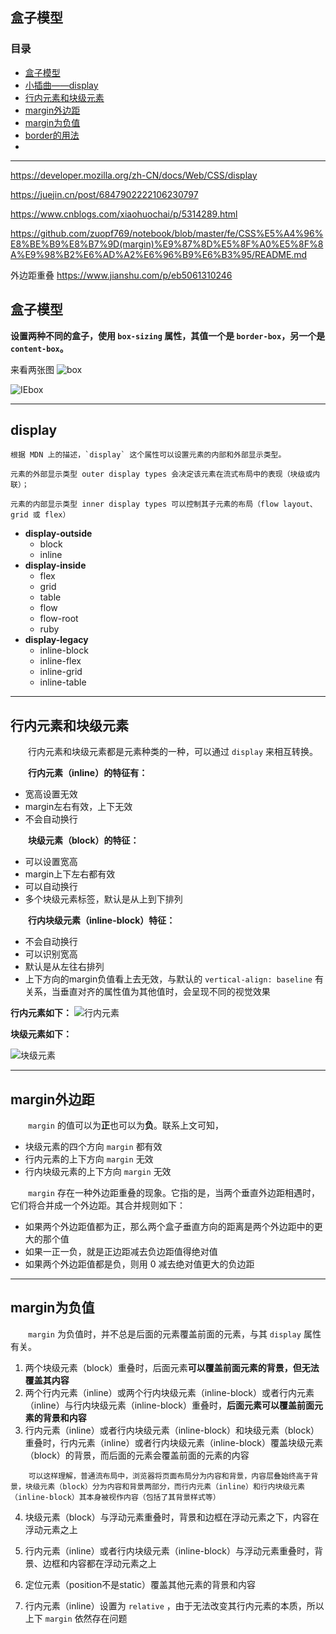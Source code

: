 ## **盒子模型**

### **目录**
- [盒子模型](#box)
- [小插曲——display](#display)
- [行内元素和块级元素](#inline-block)
- [margin外边距](#margin)
- [margin为负值](#negative-margin)
- [border的用法](#border)
- [](#)
---

https://developer.mozilla.org/zh-CN/docs/Web/CSS/display

https://juejin.cn/post/6847902222106230797

https://www.cnblogs.com/xiaohuochai/p/5314289.html

https://github.com/zuopf769/notebook/blob/master/fe/CSS%E5%A4%96%E8%BE%B9%E8%B7%9D(margin)%E9%87%8D%E5%8F%A0%E5%8F%8A%E9%98%B2%E6%AD%A2%E6%96%B9%E6%B3%95/README.md

外边距重叠 https://www.jianshu.com/p/eb5061310246

## <span id="box">**盒子模型**</span>

**设置两种不同的盒子，使用 `box-sizing` 属性，其值一个是 `border-box`，另一个是 `content-box`。**

来看两张图
![box](./盒子模型/标准盒子模型.jpg)

![IEbox](./盒子模型/IE盒子模型.jpg)

---
## <span id="display">**display**</span>
```
根据 MDN 上的描述，`display` 这个属性可以设置元素的内部和外部显示类型。

元素的外部显示类型 outer display types 会决定该元素在流式布局中的表现（块级或内联）；

元素的内部显示类型 inner display types 可以控制其子元素的布局（flow layout、grid 或 flex）
```

- **display-outside**
    - block
    - inline
- **display-inside**
    - flex
    - grid
    - table
    - flow
    - flow-root
    - ruby
- **display-legacy**
    - inline-block
    - inline-flex
    - inline-grid
    - inline-table

---
## <span id="inline-block">**行内元素和块级元素**</span>

&emsp;&emsp;行内元素和块级元素都是元素种类的一种，可以通过 `display` 来相互转换。

&emsp;&emsp;**行内元素（inline）的特征有：**
- 宽高设置无效
- margin左右有效，上下无效
- 不会自动换行

&emsp;&emsp;**块级元素（block）的特征：**
- 可以设置宽高
- margin上下左右都有效
- 可以自动换行
- 多个块级元素标签，默认是从上到下排列

&emsp;&emsp;**行内块级元素（inline-block）特征：**
- 不会自动换行
- 可以识别宽高
- 默认是从左往右排列
- 上下方向的margin负值看上去无效，与默认的 `vertical-align: baseline` 有关系，当垂直对齐的属性值为其他值时，会呈现不同的视觉效果

**行内元素如下：**
![行内元素](./盒子模型/行内元素.png)

**块级元素如下：**

![块级元素](./盒子模型/块级元素.png)

---
## <span id="margin">**margin外边距**</span>

&emsp;&emsp;`margin` 的值可以为**正**也可以为**负**。联系上文可知，
- 块级元素的四个方向 `margin` 都有效
- 行内元素的上下方向 `margin` 无效
- 行内块级元素的上下方向 `margin` 无效

&emsp;&emsp;`margin` 存在一种外边距重叠的现象。它指的是，当两个垂直外边距相遇时，它们将合并成一个外边距。其合并规则如下：
- 如果两个外边距值都为正，那么两个盒子垂直方向的距离是两个外边距中的更大的那个值
- 如果一正一负，就是正边距减去负边距值得绝对值
- 如果两个外边距值都是负，则用 0 减去绝对值更大的负边距

---
## <span id="negative-margin">**margin为负值**</span>
&emsp;&emsp;`margin` 为负值时，并不总是后面的元素覆盖前面的元素，与其 `display` 属性有关。
1. 两个块级元素（block）重叠时，后面元素**可以覆盖前面元素的背景，但无法覆盖其内容**
2. 两个行内元素（inline）或两个行内块级元素（inline-block）或者行内元素（inline）与行内块级元素（inline-block）重叠时，**后面元素可以覆盖前面元素的背景和内容**
3. 行内元素（inline）或者行内块级元素（inline-block）和块级元素（block）重叠时，行内元素（inline）或者行内块级元素（inline-block）覆盖块级元素（block）的背景，而后面的元素会覆盖前面的元素的内容

```
    可以这样理解，普通流布局中，浏览器将页面布局分为内容和背景，内容层叠始终高于背景，块级元素（block）分为内容和背景两部分，而行内元素（inline）和行内块级元素（inline-block）其本身被视作内容（包括了其背景样式等）
```
4. 块级元素（block）与浮动元素重叠时，背景和边框在浮动元素之下，内容在浮动元素之上
5. 行内元素（inline）或者行内块级元素（inline-block）与浮动元素重叠时，背景、边框和内容都在浮动元素之上

6. 定位元素（position不是static）覆盖其他元素的背景和内容
7. 行内元素（inline）设置为 `relative` ，由于无法改变其行内元素的本质，所以上下 `margin` 依然存在问题


